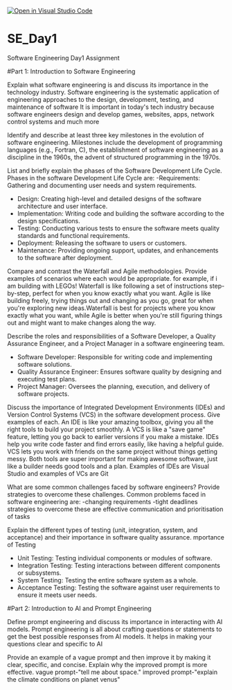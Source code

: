 [![Open in Visual Studio Code](https://classroom.github.com/assets/open-in-vscode-2e0aaae1b6195c2367325f4f02e2d04e9abb55f0b24a779b69b11b9e10269abc.svg)](https://classroom.github.com/online_ide?assignment_repo_id=18415197&assignment_repo_type=AssignmentRepo)
# SE_Day1
Software Engineering Day1 Assignment

#Part 1: Introduction to Software Engineering

Explain what software engineering is and discuss its importance in the technology industry.
Software engineering is the systematic application of engineering approaches to the design, development, testing, and maintenance of software
It is important in today's tech industry because software engineers design and develop games, websites, apps, network control systems and much more

Identify and describe at least three key milestones in the evolution of software engineering.
 Milestones include the development of programming languages (e.g., Fortran, C), the establishment of software engineering as a discipline in the 1960s, the advent of structured programming in the 1970s.

List and briefly explain the phases of the Software Development Life Cycle.
Phases in the software Development Life Cycle are:
  -Requirements: Gathering and documenting user needs and system requirements.
  - Design: Creating high-level and detailed designs of the software architecture and user interface.
  - Implementation: Writing code and building the software according to the design specifications.
  - Testing: Conducting various tests to ensure the software meets quality standards and functional requirements.
  - Deployment: Releasing the software to users or customers.
  - Maintenance: Providing ongoing support, updates, and enhancements to the software after deployment.


Compare and contrast the Waterfall and Agile methodologies. Provide examples of scenarios where each would be appropriate.
for example, if i am building with LEGOs! Waterfall is like following a set of instructions step-by-step, perfect for when you know exactly what you want. Agile is like building freely, trying things out and changing as you go, great for when you're exploring new ideas.Waterfall is best for projects where you know exactly what you want, while Agile is better when you're still figuring things out and might want to make changes along the way.

Describe the roles and responsibilities of a Software Developer, a Quality Assurance Engineer, and a Project Manager in a software engineering team.
  - Software Developer: Responsible for writing code and implementing software solutions.
  - Quality Assurance Engineer: Ensures software quality by designing and executing test plans.
  - Project Manager: Oversees the planning, execution, and delivery of software projects.

Discuss the importance of Integrated Development Environments (IDEs) and Version Control Systems (VCS) in the software development process. Give examples of each.
An IDE is like your amazing toolbox, giving you all the right tools to build your project smoothly. A VCS is like a "save game" feature, letting you go back to earlier versions if you make a mistake. IDEs help you write code faster and find errors easily, like having a helpful guide. VCS lets you work with friends on the same project without things getting messy. Both tools are super important for making awesome software, just like a builder needs good tools and a plan. Examples of IDEs are Visual Studio and examples of VCs are Git

What are some common challenges faced by software engineers? Provide strategies to overcome these challenges.
Common problems faced in software engineering are:
-changing requirements
-tight deadlines
strategies to overcome these are effective communication and prioritisation of tasks

Explain the different types of testing (unit, integration, system, and acceptance) and their importance in software quality assurance.
mportance of Testing
  - Unit Testing: Testing individual components or modules of software.
  - Integration Testing: Testing interactions between different components or subsystems.
  - System Testing: Testing the entire software system as a whole.
  - Acceptance Testing: Testing the software against user requirements to ensure it meets user needs.


#Part 2: Introduction to AI and Prompt Engineering


Define prompt engineering and discuss its importance in interacting with AI models.
Prompt engineering is all about crafting questions or statements to get the best possible responses from AI models. It helps in making your questions clear and specific to AI

Provide an example of a vague prompt and then improve it by making it clear, specific, and concise. Explain why the improved prompt is more effective.
vague prompt-"tell me about space."
improved prompt-"explain the climate conditions on planet venus"

